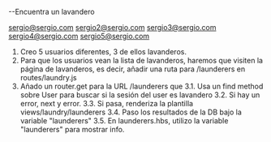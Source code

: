--Encuentra un lavandero

sergio@sergio.com
sergio2@sergio.com
sergio3@sergio.com
sergio4@sergio.com
sergio5@sergio.com

1. Creo 5 usuarios diferentes, 3 de ellos lavanderos.
2. Para que los usuarios vean la lista de lavanderos, haremos que visiten la página de lavanderos, es decir,
   añadir una ruta para /launderers en routes/laundry.js
3. Añado un router.get para la URL /launderers que
   3.1. Usa un find method sobre User para buscar si la sesión del user es lavandero
   3.2. Si hay un error, next y error.
   3.3. Si pasa, renderiza la plantilla views/laundry/launderers
   3.4. Paso los resultados de la DB bajo la variable "launderers"
   3.5. En launderers.hbs, utilizo la variable "launderers" para mostrar info.
